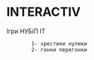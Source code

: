 # INTERACTIV
Ігри НУБіП ІТ
            
            1- хрестики нулики
            2- гонки перегонки
